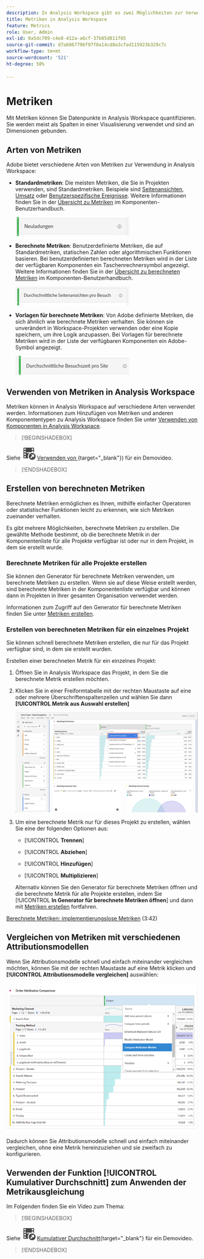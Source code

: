 ```yaml
---
description: In Analysis Workspace gibt es zwei Möglichkeiten zur Verwendung von Metriken.
title: Metriken in Analysis Workspace
feature: Metrics
role: User, Admin
exl-id: 0a5dc709-c4e8-412a-a6cf-37b85d811f65
source-git-commit: d7a6867796f97f8a14cd8a3cfad115923b329c7c
workflow-type: tm+mt
source-wordcount: '521'
ht-degree: 50%

---
```


# Metriken

Mit Metriken können Sie Datenpunkte in Analysis Workspace quantifizieren. Sie werden meist als Spalten in einer Visualisierung verwendet und sind an Dimensionen gebunden.

## Arten von Metriken

Adobe bietet verschiedene Arten von Metriken zur Verwendung in Analysis Workspace:

* **Standardmetriken**: Die meisten Metriken, die Sie in Projekten verwenden, sind Standardmetriken. Beispiele sind [Seitenansichten](/help/components/metrics/page-views.md), [Umsatz](/help/components/metrics/revenue.md) oder [Benutzerspezifische Ereignisse](/help/components/metrics/custom-events.md). Weitere Informationen finden Sie in der [Übersicht zu Metriken](/help/components/metrics/overview.md) im Komponenten-Benutzerhandbuch.

  ![Standardmetrik](assets/standard-metric.png)

* **Berechnete Metriken**: Benutzerdefinierte Metriken, die auf Standardmetriken, statischen Zahlen oder algorithmischen Funktionen basieren. Bei benutzerdefinierten berechneten Metriken wird in der Liste der verfügbaren Komponenten ein Taschenrechnersymbol angezeigt. Weitere Informationen finden Sie in der [Übersicht zu berechneten Metriken](/help/components/c-calcmetrics/cm-overview.md) im Komponenten-Benutzerhandbuch.

  ![Berechnete Kennzahl](assets/calculated-metric.png)

* **Vorlagen für berechnete Metriken**: Von Adobe definierte Metriken, die sich ähnlich wie berechnete Metriken verhalten. Sie können sie unverändert in Workspace-Projekten verwenden oder eine Kopie speichern, um ihre Logik anzupassen. Bei Vorlagen für berechnete Metriken wird in der Liste der verfügbaren Komponenten ein Adobe-Symbol angezeigt.

  ![Vorlage für berechnete Metriken](assets/calculated-metric-template.png)

## Verwenden von Metriken in Analysis Workspace

Metriken können in Analysis Workspace auf verschiedene Arten verwendet werden. Informationen zum Hinzufügen von Metriken und anderen Komponententypen zu Analysis Workspace finden Sie unter [Verwenden von Komponenten in Analysis Workspace](/help/analyze/analysis-workspace/components/use-components-in-workspace.md).


>[!BEGINSHADEBOX]

Siehe ![VideoCheckedOut](/help/assets/icons/VideoCheckedOut.svg) [Verwenden von ](https://video.tv.adobe.com/v/40817?quality=12&learn=on){target="_blank"}) für ein Demovideo.

>[!ENDSHADEBOX]



## Erstellen von berechneten Metriken

Berechnete Metriken ermöglichen es Ihnen, mithilfe einfacher Operatoren oder statistischer Funktionen leicht zu erkennen, wie sich Metriken zueinander verhalten.

Es gibt mehrere Möglichkeiten, berechnete Metriken zu erstellen. Die gewählte Methode bestimmt, ob die berechnete Metrik in der Komponentenliste für alle Projekte verfügbar ist oder nur in dem Projekt, in dem sie erstellt wurde.

### Berechnete Metriken für alle Projekte erstellen

Sie können den Generator für berechnete Metriken verwenden, um berechnete Metriken zu erstellen. Wenn sie auf diese Weise erstellt werden, sind berechnete Metriken in der Komponentenliste verfügbar und können dann in Projekten in Ihrer gesamten Organisation verwendet werden.

Informationen zum Zugriff auf den Generator für berechnete Metriken finden Sie unter [Metriken erstellen](/help/components/c-calcmetrics/c-workflow/cm-workflow/c-build-metrics/cm-build-metrics.md).

### Erstellen von berechneten Metriken für ein einzelnes Projekt

Sie können schnell berechnete Metriken erstellen, die nur für das Projekt verfügbar sind, in dem sie erstellt wurden.

Erstellen einer berechneten Metrik für ein einzelnes Projekt:

1. Öffnen Sie in Analysis Workspace das Projekt, in dem Sie die berechnete Metrik erstellen möchten.

1. Klicken Sie in einer Freiformtabelle mit der rechten Maustaste auf eine oder mehrere Überschriftenspaltenzellen und wählen Sie dann **[!UICONTROL Metrik aus Auswahl erstellen]**

   ![Workspace-Bedienfeld mit hervorgehobener Option „Aus Auswahl erstellen“](assets/create-metric-from-selection.png)

1. Um eine berechnete Metrik nur für dieses Projekt zu erstellen, wählen Sie eine der folgenden Optionen aus:

   * [!UICONTROL **Trennen**]

   * [!UICONTROL **Abziehen**]

   * [!UICONTROL **Hinzufügen**]

   * [!UICONTROL **Multiplizieren**]

   Alternativ können Sie den Generator für berechnete Metriken öffnen und die berechnete Metrik für alle Projekte erstellen, indem Sie [!UICONTROL **In Generator für berechnete Metriken öffnen**] und dann mit [Metriken erstellen](/help/components/c-calcmetrics/c-workflow/cm-workflow/c-build-metrics/cm-build-metrics.md) fortfahren.

[Berechnete Metriken: implementierungslose Metriken](https://experienceleague.adobe.com/docs/analytics-learn/tutorials/components/calculated-metrics/calculated-metrics-implementationless-metrics.html?lang=de) (3:42)

## Vergleichen von Metriken mit verschiedenen Attributionsmodellen

Wenn Sie Attributionsmodelle schnell und einfach miteinander vergleichen möchten, können Sie mit der rechten Maustaste auf eine Metrik klicken und **[!UICONTROL Attributionsmodelle vergleichen]** auswählen:

![Vergleichsattribution](assets/compare-attribution.png)

Dadurch können Sie Attributionsmodelle schnell und einfach miteinander vergleichen, ohne eine Metrik hereinzuziehen und sie zweifach zu konfigurieren.

## Verwenden der Funktion [!UICONTROL Kumulativer Durchschnitt] zum Anwenden der Metrikausgleichung

Im Folgenden finden Sie ein Video zum Thema:


>[!BEGINSHADEBOX]

Siehe ![VideoCheckedOut](/help/assets/icons/VideoCheckedOut.svg) [Kumulativer Durchschnitt](https://video.tv.adobe.com/v/27068?quality=12&learn=on){target="_blank"} für ein Demovideo.

>[!ENDSHADEBOX]


